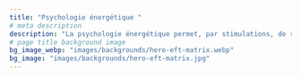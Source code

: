 ```yaml
---
title: "Psychologie énergétique "
# meta description
description: "La psychologie énergétique permet, par stimulations, de réguler les émotions bloquées en chacun de nous avec des changements rapides, spectaculaires et durables."
# page title background image
bg_image_webp: "images/backgrounds/hero-eft-matrix.webp"
bg_image: "images/backgrounds/hero-eft-matrix.jpg"
---
```


